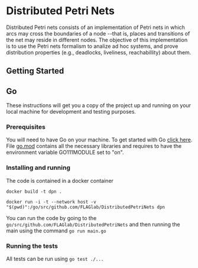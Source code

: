 # Distributed Petri Nets

Distributed Petri nets consists of an implementation of Petri nets in which arcs may cross the boundaries of a node --that is, places and transitions of the net may reside in different nodes.
The objective of this implementation is to use the Petri nets formalism to analize ad hoc systems, and prove distribution properties (e.g., deadlocks, liveliness, reachabillity) about them.


## Getting Started

## Go

These instructions will get you a copy of the project up and running on your local machine for development and testing purposes.

### Prerequisites

You will need to have Go on your machine. To get started with Go [click here](https://golang.org/doc/install). File [go.mod](https://github.com/FLAGlab/DCoPN/blob/master/go.mod) contains all the necessary libraries and requires to have the environment variable GO111MODULE set to "on".

### Installing and running

The code is contained in a docker container

`docker build -t dpn .`

`docker run -i -t --network host -v "$(pwd)":/go/src/github.com/FLAGlab/DistributedPetriNets dpn`

You can run the code by going to the `go/src/github.com/FLAGlab/DistributedPetriNets` and then running the main using the command `go run main.go`

### Running the tests

All tests can be run using `go test ./...`
